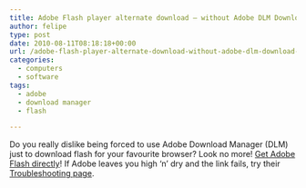 ```yaml
---
title: Adobe Flash player alternate download – without Adobe DLM Download Manager
author: felipe
type: post
date: 2010-08-11T08:18:18+00:00
url: /adobe-flash-player-alternate-download-without-adobe-dlm-download-manager/
categories:
  - computers
  - software
tags:
  - adobe
  - download manager
  - flash

---
```

Do you really dislike being forced to use Adobe Download Manager (DLM) just to download flash for your favourite browser? Look no more! [Get Adobe Flash directly][1]! If Adobe leaves you high &#8216;n&#8217; dry and the link fails, try their [Troubleshooting page][2].

 [1]: http://fpdownload.adobe.com/get/flashplayer/current/install_flash_player.exe
 [2]: http://kb2.adobe.com/cps/191/tn_19166.html#main_ManualInstaller